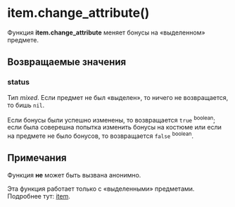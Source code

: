 # item.change_attribute()
Функция **item.change_attribute** меняет бонусы на &laquo;выделенном&raquo; предмете.

## Возвращаемые значения
### status
Тип *mixed*. Если предмет не был &laquo;выделен&raquo;, то ничего не возвращается, то бишь `nil`.

Если бонусы были успешно изменены, то возвращается `true` <sup>boolean</sup>; если была соверешна попытка изменить бонусы на костюме или если на предмете не было бонусов, то возвращается `false` <sup>boolean</sup>.

## Примечания
Функция **не** может быть вызвана анонимно.

Эта функция работает только с &laquo;выделенными&raquo; предметами. Подробнее тут: [item](../item).